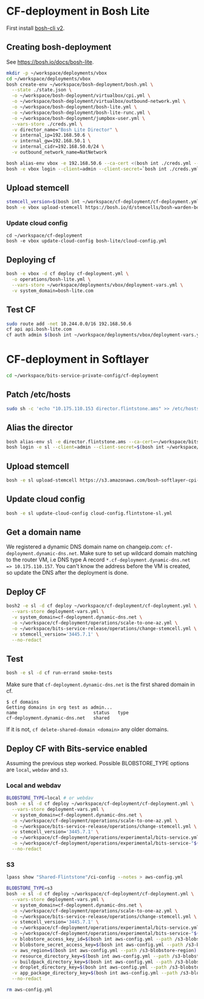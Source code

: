 # CF-deployment in Bosh Lite

First install [bosh-cli v2](https://bosh.io/docs/cli-v2.html#install).

## Creating bosh-deployment
See https://bosh.io/docs/bosh-lite.
```bash
mkdir -p ~/workspace/deployments/vbox
cd ~/workspace/deployments/vbox
bosh create-env ~/workspace/bosh-deployment/bosh.yml \
  --state ./state.json \
  -o ~/workspace/bosh-deployment/virtualbox/cpi.yml \
  -o ~/workspace/bosh-deployment/virtualbox/outbound-network.yml \
  -o ~/workspace/bosh-deployment/bosh-lite.yml \
  -o ~/workspace/bosh-deployment/bosh-lite-runc.yml \
  -o ~/workspace/bosh-deployment/jumpbox-user.yml \
  --vars-store ./creds.yml \
  -v director_name="Bosh Lite Director" \
  -v internal_ip=192.168.50.6 \
  -v internal_gw=192.168.50.1 \
  -v internal_cidr=192.168.50.0/24 \
  -v outbound_network_name=NatNetwork
```

```bash
bosh alias-env vbox -e 192.168.50.6 --ca-cert <(bosh int ./creds.yml --path /director_ssl/ca)
bosh -e vbox login --client=admin --client-secret=`bosh int ./creds.yml --path /admin_password`
```

## Upload stemcell
```bash
stemcell_version=$(bosh int ~/workspace/cf-deployment/cf-deployment.yml --path /stemcells/alias=default/version)
bosh -e vbox upload-stemcell https://bosh.io/d/stemcells/bosh-warden-boshlite-ubuntu-trusty-go_agent?v=${stemcell_version}
```

### Update cloud config
```
cd ~/workspace/cf-deployment
bosh -e vbox update-cloud-config bosh-lite/cloud-config.yml
```

## Deploying cf
```bash
bosh -e vbox -d cf deploy cf-deployment.yml \
  -o operations/bosh-lite.yml \
  --vars-store ~/workspace/deployments/vbox/deployment-vars.yml \
  -v system_domain=bosh-lite.com
```

## Test CF
```bash
sudo route add -net 10.244.0.0/16 192.168.50.6
cf api api.bosh-lite.com
cf auth admin $(bosh int ~/workspace/deployments/vbox/deployment-vars.yml --path /cf_admin_password)
```

# CF-deployment in Softlayer
```bash
cd ~/workspace/bits-service-private-config/cf-deployment
```

## Patch /etc/hosts
```bash
sudo sh -c 'echo "10.175.110.153 director.flintstone.ams" >> /etc/hosts'
```

## Alias the director
```bash
bosh alias-env sl -e director.flintstone.ams --ca-cert=~/workspace/bits-service-private-config/certificates/ca.crt
bosh login -e sl --client=admin --client-secret=$(bosh int ~/workspace/bits-service-private-config/bosh.yml --path /jobs/name=bosh/properties/director/user_management/local/users/name=admin/password)
```

## Upload stemcell
```bash
bosh -e sl upload-stemcell https://s3.amazonaws.com/bosh-softlayer-cpi-stemcells/light-bosh-stemcell-3421.11.5-softlayer-xen-ubuntu-trusty-go_agent.tgz
```

## Update cloud config
```bash
bosh -e sl update-cloud-config cloud-config.flintstone-sl.yml
```

## Get a domain name
We registered a dynamic DNS domain name on changeip.com: `cf-deployment.dynamic-dns.net`.
Make sure to set up wildcard domain matching to the router VM, i.e DNS type A record `*.cf-deployment.dynamic-dns.net => 10.175.110.157`.
You can't know the address before the VM is created, so update the DNS after the deployment is done.

## Deploy CF
```bash
bosh2 -e sl -d cf deploy ~/workspace/cf-deployment/cf-deployment.yml \
  --vars-store deployment-vars.yml \
  -v system_domain=cf-deployment.dynamic-dns.net \
  -o ~/workspace/cf-deployment/operations/scale-to-one-az.yml \
  -o ~/workspace/bits-service-release/operations/change-stemcell.yml \
  -v stemcell_version='3445.7.1' \
  --no-redact
```

## Test
```bash
bosh -e sl -d cf run-errand smoke-tests
```

Make sure that `cf-deployment.dynamic-dns.net` is the first shared domain in cf.
```console
$ cf domains
Getting domains in org test as admin...
name                            status   type
cf-deployment.dynamic-dns.net   shared
```

If it is not, `cf delete-shared-domain <domain>` any older domains.

## Deploy CF with Bits-service enabled
Assuming the previous step worked. Possible BLOBSTORE_TYPE options are `local`, `webdav` and `s3`.

### Local and webdav
```bash
BLOBSTORE_TYPE=local # or webdav
bosh -e sl -d cf deploy ~/workspace/cf-deployment/cf-deployment.yml \
  --vars-store deployment-vars.yml \
  -v system_domain=cf-deployment.dynamic-dns.net \
  -o ~/workspace/cf-deployment/operations/scale-to-one-az.yml \
  -o ~/workspace/bits-service-release/operations/change-stemcell.yml \
  -v stemcell_version='3445.7.1' \
  -o ~/workspace/cf-deployment/operations/experimental/bits-service.yml \
  -o ~/workspace/cf-deployment/operations/experimental/bits-service-"${BLOBSTORE_TYPE}".yml \
  --no-redact
```

### S3
```bash
lpass show "Shared-Flintstone"/ci-config --notes > aws-config.yml

BLOBSTORE_TYPE=s3
bosh -e sl -d cf deploy ~/workspace/cf-deployment/cf-deployment.yml \
  --vars-store deployment-vars.yml \
  -v system_domain=cf-deployment.dynamic-dns.net \
  -o ~/workspace/cf-deployment/operations/scale-to-one-az.yml \
  -o ~/workspace/bits-service-release/operations/change-stemcell.yml \
  -v stemcell_version='3445.7.1' \
  -o ~/workspace/cf-deployment/operations/experimental/bits-service.yml \
  -o ~/workspace/cf-deployment/operations/experimental/bits-service-"${BLOBSTORE_TYPE}".yml \
  -v blobstore_access_key_id=$(bosh int aws-config.yml --path /s3-blobstore-access-key-id) \
  -v blobstore_secret_access_key=$(bosh int aws-config.yml --path /s3-blobstore-secret-access-key) \
  -v aws_region=$(bosh int aws-config.yml --path /s3-blobstore-region) \
  -v resource_directory_key=$(bosh int aws-config.yml --path /s3-blobstore-bucket-name) \
  -v buildpack_directory_key=$(bosh int aws-config.yml --path /s3-blobstore-bucket-name) \
  -v droplet_directory_key=$(bosh int aws-config.yml --path /s3-blobstore-bucket-name) \
  -v app_package_directory_key=$(bosh int aws-config.yml --path /s3-blobstore-bucket-name) \
  --no-redact

rm aws-config.yml
```
